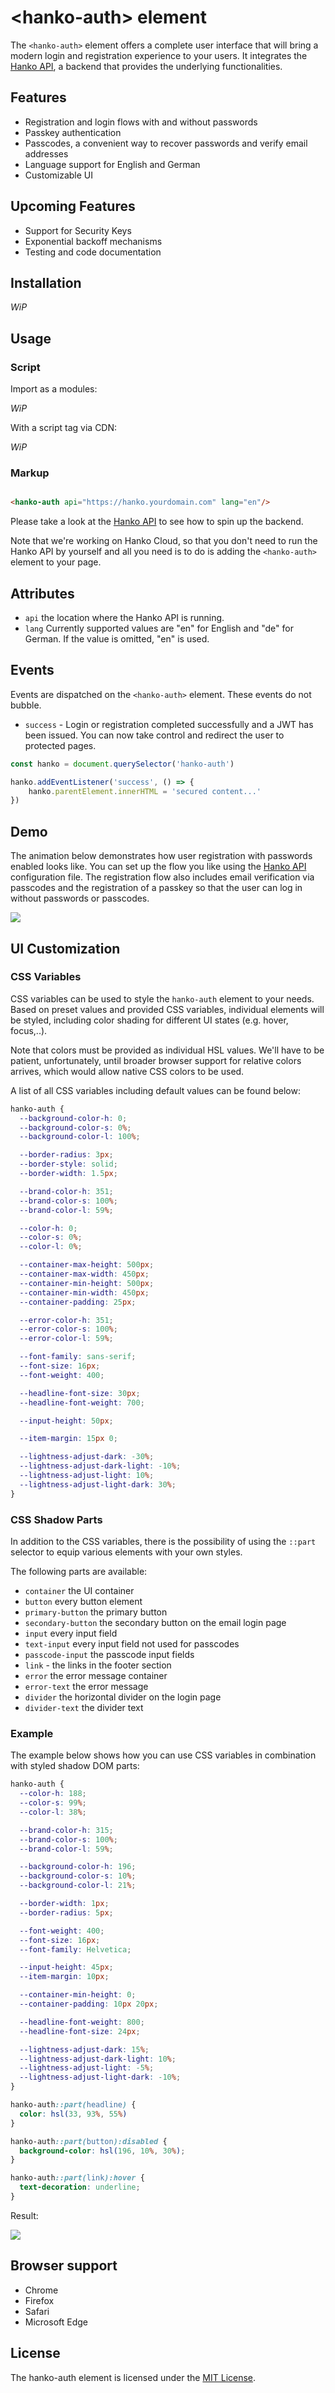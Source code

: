# &lt;hanko-auth&gt; element

The `<hanko-auth>` element offers a complete user interface that will bring a modern login and registration experience
to your users. It integrates the [Hanko API](../backend/README.md), a backend that provides the underlying
functionalities.

## Features

* Registration and login flows with and without passwords
* Passkey authentication
* Passcodes, a convenient way to recover passwords and verify email addresses
* Language support for English and German
* Customizable UI

## Upcoming Features

* Support for Security Keys
* Exponential backoff mechanisms
* Testing and code documentation

## Installation

_WiP_

## Usage

### Script

Import as a modules:

_WiP_

With a script tag via CDN:

_WiP_

### Markup

```html

<hanko-auth api="https://hanko.yourdomain.com" lang="en"/>
```

Please take a look at the [Hanko API](../backend/README.md) to see how to spin up the backend.

Note that we're working on Hanko Cloud, so that you don't need to run the Hanko API by yourself and all you need is to
do is adding the `<hanko-auth>` element to your page.

## Attributes

- `api` the location where the Hanko API is running.
- `lang` Currently supported values are "en" for English and "de" for German. If the value is omitted, "en" is used.

## Events

Events are dispatched on the `<hanko-auth>` element. These events do not bubble.

- `success` - Login or registration completed successfully and a JWT has been issued. You can now take control and
  redirect the user to protected pages.

```js
const hanko = document.querySelector('hanko-auth')

hanko.addEventListener('success', () => {
    hanko.parentElement.innerHTML = 'secured content...'
})
```

## Demo

The animation below demonstrates how user registration with passwords enabled looks like. You can set up the flow you
like using the [Hanko API](../backend/README.md) configuration file. The registration flow also includes email
verification via passcodes and the registration of a passkey so that the user can log in without passwords or passcodes.

![](demo.gif)

## UI Customization

### CSS Variables

CSS variables can be used to style the `hanko-auth` element to your needs. Based on preset values and provided CSS
variables, individual elements will be styled, including color shading for different UI states (e.g. hover, focus,..).

Note that colors must be provided as individual HSL values. We'll have to be patient, unfortunately, until
broader browser support for relative colors arrives, which would allow native CSS colors to be used.

A list of all CSS variables including default values can be found below:

```css
hanko-auth {
  --background-color-h: 0;
  --background-color-s: 0%;
  --background-color-l: 100%;

  --border-radius: 3px;
  --border-style: solid;
  --border-width: 1.5px;

  --brand-color-h: 351;
  --brand-color-s: 100%;
  --brand-color-l: 59%;

  --color-h: 0;
  --color-s: 0%;
  --color-l: 0%;

  --container-max-height: 500px;
  --container-max-width: 450px;
  --container-min-height: 500px;
  --container-min-width: 450px;
  --container-padding: 25px;

  --error-color-h: 351;
  --error-color-s: 100%;
  --error-color-l: 59%;

  --font-family: sans-serif;
  --font-size: 16px;
  --font-weight: 400;

  --headline-font-size: 30px;
  --headline-font-weight: 700;

  --input-height: 50px;

  --item-margin: 15px 0;

  --lightness-adjust-dark: -30%;
  --lightness-adjust-dark-light: -10%;
  --lightness-adjust-light: 10%;
  --lightness-adjust-light-dark: 30%;
}
```

### CSS Shadow Parts

In addition to the CSS variables, there is the possibility of using the `::part` selector to equip various elements
with your own styles.

The following parts are available:

- `container` the UI container
- `button` every button element
- `primary-button` the primary button
- `secondary-button` the secondary button on the email login page
- `input` every input field
- `text-input` every input field not used for passcodes
- `passcode-input` the passcode input fields
- `link` - the links in the footer section
- `error` the error message container
- `error-text` the error message
- `divider` the horizontal divider on the login page
- `divider-text` the divider text

### Example

The example below shows how you can use CSS variables in combination with styled shadow DOM parts:

```css
hanko-auth {
  --color-h: 188;
  --color-s: 99%;
  --color-l: 38%;

  --brand-color-h: 315;
  --brand-color-s: 100%;
  --brand-color-l: 59%;

  --background-color-h: 196;
  --background-color-s: 10%;
  --background-color-l: 21%;

  --border-width: 1px;
  --border-radius: 5px;

  --font-weight: 400;
  --font-size: 16px;
  --font-family: Helvetica;

  --input-height: 45px;
  --item-margin: 10px;

  --container-min-height: 0;
  --container-padding: 10px 20px;

  --headline-font-weight: 800;
  --headline-font-size: 24px;

  --lightness-adjust-dark: 15%;
  --lightness-adjust-dark-light: 10%;
  --lightness-adjust-light: -5%;
  --lightness-adjust-light-dark: -10%;
}

hanko-auth::part(headline) {
  color: hsl(33, 93%, 55%)
}

hanko-auth::part(button):disabled {
  background-color: hsl(196, 10%, 30%);
}

hanko-auth::part(link):hover {
  text-decoration: underline;
}

```

Result:

![](demo-css.png)


## Browser support

- Chrome
- Firefox
- Safari
- Microsoft Edge

## License

The hanko-auth element is licensed under the [MIT License](LICENSE).
